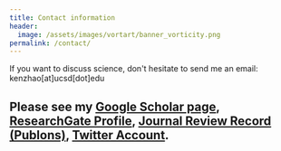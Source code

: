 ```yaml
---
title: Contact information
header:
  image: /assets/images/vortart/banner_vorticity.png
permalink: /contact/
---
```


If you want to discuss science, don't hesitate to send me an email: kenzhao[at]ucsd[dot]edu

Please see my [Google Scholar
page](https://scholar.google.com/citations?user=ntxj5R4AAAAJ&hl=en), 
              [ResearchGate Profile](https://www.researchgate.net/profile/Ken-Zhao-4),
              [Journal Review Record (Publons)](https://publons.com/researcher/3633558/ken-zhao/),
              [Twitter Account](https://twitter.com/kenxzhao).
- 
